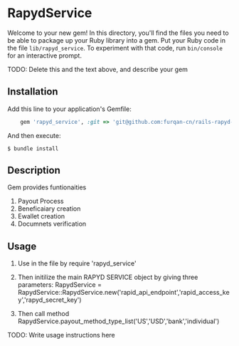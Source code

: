 # RapydService

Welcome to your new gem! In this directory, you'll find the files you need to be able to package up your Ruby library into a gem. Put your Ruby code in the file `lib/rapyd_service`. To experiment with that code, run `bin/console` for an interactive prompt.

TODO: Delete this and the text above, and describe your gem

## Installation

Add this line to your application's Gemfile:

```ruby
    gem 'rapyd_service', :git => 'git@github.com:furqan-cn/rails-rapyd-gem.git', branch: :main
```

And then execute:

    $ bundle install


## Description
Gem provides funtionaities
1. Payout Process
2. Beneficaiary creation
3. Ewallet creation
4. Documnets verification



## Usage
1. Use in the file by 
    require 'rapyd_service'

2. Then initilize the main RAPYD SERVICE object by giving three parameters:
    RapydService = RapydService::RapydService.new('rapid_api_endpoint','rapid_access_key','rapyd_secret_key')

3. Then call method
    RapydService.payout_method_type_list('US','USD','bank','individual')

TODO: Write usage instructions here

